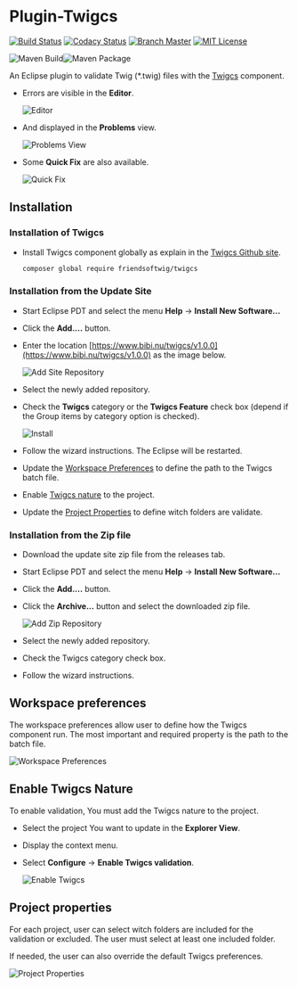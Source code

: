 # Plugin-Twigcs

[![Build Status](https://travis-ci.org/laurentmuller/plugin-twigcs.svg?branch=master)](https://travis-ci.org/laurentmuller/plugin-twigcs) [![Codacy Status](https://api.codacy.com/project/badge/Grade/077fd37074f1488abc18fa43fd05d651)](https://www.codacy.com/manual/laurentmuller/plugin-twigcs?utm_source=github.com&amp;utm_medium=referral&amp;utm_content=laurentmuller/plugin-twigcs&amp;utm_campaign=Badge_Grade) [![Branch Master](https://img.shields.io/badge/branch-master-blue.svg)](https://github.com/laurentmuller/plugin-twigcs/tree/master) [![MIT License](https://img.shields.io/badge/License-MIT-yellow.svg)](https://raw.githubusercontent.com/laurentmuller/plugin-twigcs/master/LICENSE)

![Maven Build](https://github.com/laurentmuller/plugin-twigcs/workflows/Maven%20Build/badge.svg)![Maven Package](https://github.com/laurentmuller/plugin-twigcs/workflows/Maven%20Package/badge.svg)

An Eclipse plugin to validate Twig (*.twig) files with the [Twigcs](https://github.com/friendsoftwig/twigcs) component.

- Errors are visible in the **Editor**.

  ![Editor](docs/images/editor.png)

- And displayed in the **Problems** view.

  ![Problems View](docs/images/problems.png)

- Some **Quick Fix** are also available.

  ![Quick Fix](docs/images/quickfix.png)

## Installation

### Installation of Twigcs

- Install Twigcs component globally as explain in the [Twigcs Github site](https://github.com/friendsoftwig/twigcs#how-to-install).

    ```bash
    composer global require friendsoftwig/twigcs
    ```

### Installation from the Update Site

- Start Eclipse PDT and select the menu **Help** -> **Install New Software...**

- Click the **Add....** button.

- Enter the location [https://www.bibi.nu/twigcs/v1.0.0](https://www.bibi.nu/twigcs/v1.0.0) as the image below.

  ![Add Site Repository](docs/images/add_repository_site.png)

- Select the newly added repository.

- Check the **Twigcs** category or the **Twigcs Feature** check box (depend if the Group items by category option is checked).

  ![Install](docs/images/update.png)

- Follow the wizard instructions. The Eclipse will be restarted.

- Update the [Workspace Preferences](#workspace-preferences) to define the path to the Twigcs batch file.

- Enable [Twigcs nature](#enable-twigcs-nature)  to the project.

- Update the [Project Properties](#project-properties) to define witch folders are validate.

### Installation from the Zip file

- Download the update site zip file from the releases tab.

- Start Eclipse PDT and select the menu **Help** -> **Install New Software...**

- Click the **Add....** button.

- Click the **Archive...** button and select the downloaded zip file.

  ![Add Zip Repository](docs/images/add_repository_zip.png)

- Select the newly added repository.

- Check the Twigcs category check box.

- Follow the wizard instructions.

## Workspace preferences

The workspace preferences allow user to define how the Twigcs component run. The most important and required property is the path to the batch file.

  ![Workspace Preferences](docs/images/preferences.png)

## Enable Twigcs Nature

To enable validation, You must add the Twigcs nature to the project.

- Select the project You want to update in the **Explorer View**.

- Display the context menu.

- Select **Configure** -> **Enable Twigcs validation**.

  ![Enable Twigcs](docs/images/enable_twigcs.png)

## Project properties

For each project, user can select witch folders are included for the validation or excluded. The user must select at least one included folder.

If needed, the user can also override the default Twigcs preferences.

  ![Project Properties](docs/images/properties.png)
